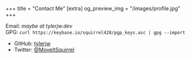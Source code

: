 +++
title = "Contact Me"
[extra]
og_preview_img = "/images/profile.jpg"
+++

Email: _maybe at tylerjw.dev_<br/>
GPG: `curl https://keybase.io/squirrel428/pgp_keys.asc | gpg --import`


- GitHub: [tylerjw](https://github.com/tylerjw)
- Twitter: [@MoveItSquirrel](https://twitter.com/MoveItSquirrel)
